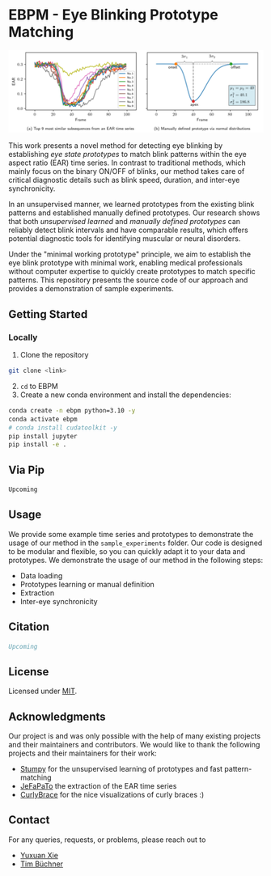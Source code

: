 # EBPM - Eye Blinking Prototype Matching

![Prototype Learning and Manual Definition](assets/prototypes.png)

This work presents a novel method for detecting eye blinking by establishing *eye state prototypes* to match blink patterns within the eye aspect ratio (EAR) time series.
In contrast to traditional methods, which mainly focus on the binary ON/OFF of blinks, our method takes care of critical diagnostic details such as blink speed, duration, and inter-eye synchronicity.

In an unsupervised manner, we learned prototypes from the existing blink patterns and established manually defined prototypes.
Our research shows that both *unsupervised learned* and *manually defined prototypes* can reliably detect blink intervals and have comparable results, which offers potential diagnostic tools for identifying muscular or neural disorders.

Under the "minimal working prototype" principle, we aim to establish the eye blink prototype with minimal work, enabling medical professionals without computer expertise to quickly create prototypes to match specific patterns.
This repository presents the source code of our approach and provides a demonstration of sample experiments.

## Getting Started

### Locally

1. Clone the repository

```bash
git clone <link>
```

2. `cd` to EBPM
3. Create a new conda environment and install the dependencies:

```bash
conda create -n ebpm python=3.10 -y
conda activate ebpm
# conda install cudatoolkit -y
pip install jupyter
pip install -e .
```

## Via Pip

```bash
Upcoming
```

## Usage

We provide some example time series and prototypes to demonstrate the usage of our method in the `sample_experiments` folder.
Our code is designed to be modular and flexible, so you can quickly adapt it to your data and prototypes.
We demonstrate the usage of our method in the following steps:

- Data loading
- Prototypes learning or manual definition
- Extraction
- Inter-eye synchronicity

## Citation

```bibtex
Upcoming
```

## License

Licensed under [MIT](License.txt).

## Acknowledgments

Our project is and was only possible with the help of many existing projects and their maintainers and contributors.
We would like to thank the following projects and their maintainers for their work:

- [Stumpy](https://github.com/TDAmeritrade/stumpy) for the unsupervised learning of prototypes and fast pattern-matching
- [JeFaPaTo](https://github.com/cvjena/JeFaPaTo) the extraction of the EAR time series
- [CurlyBrace](https://github.com/iruletheworld/matplotlib-curly-brace) for the nice visualizations of curly braces :)

## Contact

For any queries, requests, or problems, please reach out to

- [Yuxuan Xie](yuxuan.xie@uni-jena.de)
- [Tim Büchner](tim.buechner@uni-jena.de)
